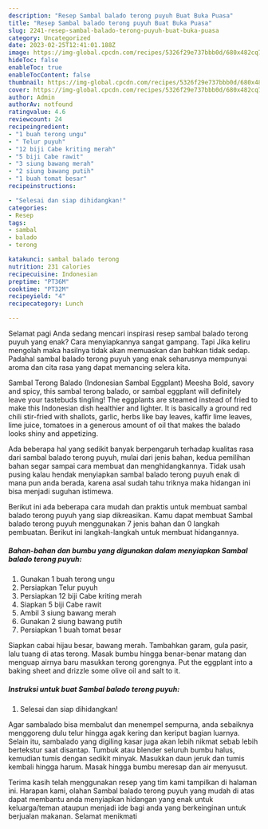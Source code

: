 ```yaml
---
description: "Resep Sambal balado terong puyuh Buat Buka Puasa"
title: "Resep Sambal balado terong puyuh Buat Buka Puasa"
slug: 2241-resep-sambal-balado-terong-puyuh-buat-buka-puasa
category: Uncategorized
date: 2023-02-25T12:41:01.188Z
image: https://img-global.cpcdn.com/recipes/5326f29e737bbb0d/680x482cq70/sambal-balado-terong-puyuh-foto-resep-utama.jpg
hideToc: false
enableToc: true
enableTocContent: false
thumbnail: https://img-global.cpcdn.com/recipes/5326f29e737bbb0d/680x482cq70/sambal-balado-terong-puyuh-foto-resep-utama.jpg
cover: https://img-global.cpcdn.com/recipes/5326f29e737bbb0d/680x482cq70/sambal-balado-terong-puyuh-foto-resep-utama.jpg
author: Admin
authorAv: notfound
ratingvalue: 4.6
reviewcount: 24
recipeingredient:
- "1 buah terong ungu"
- " Telur puyuh"
- "12 biji Cabe kriting merah"
- "5 biji Cabe rawit"
- "3 siung bawang merah"
- "2 siung bawang putih"
- "1 buah tomat besar"
recipeinstructions:

- "Selesai dan siap dihidangkan!"
categories:
- Resep
tags:
- sambal
- balado
- terong

katakunci: sambal balado terong 
nutrition: 231 calories
recipecuisine: Indonesian
preptime: "PT36M"
cooktime: "PT32M"
recipeyield: "4"
recipecategory: Lunch

---
```



Selamat pagi Anda sedang mencari inspirasi resep sambal balado terong puyuh yang enak? Cara menyiapkannya sangat gampang. Tapi Jika keliru mengolah maka hasilnya tidak akan memuaskan dan bahkan tidak sedap. Padahal sambal balado terong puyuh yang enak seharusnya mempunyai aroma dan cita rasa yang dapat memancing selera kita.


Sambal Terong Balado (Indonesian Sambal Eggplant) Meesha Bold, savory and spicy, this sambal terong balado, or sambal eggplant will definitely leave your tastebuds tingling! The eggplants are steamed instead of fried to make this Indonesian dish healthier and lighter. It is basically a ground red chili stir-fried with shallots, garlic, herbs like bay leaves, kaffir lime leaves, lime juice, tomatoes in a generous amount of oil that makes the balado looks shiny and appetizing.

Ada beberapa hal yang sedikit banyak berpengaruh terhadap kualitas rasa dari sambal balado terong puyuh, mulai dari jenis bahan, kedua pemilihan bahan segar sampai cara membuat dan menghidangkannya. Tidak usah pusing kalau hendak menyiapkan sambal balado terong puyuh enak di mana pun anda berada, karena asal sudah tahu triknya maka hidangan ini bisa menjadi suguhan istimewa.


Berikut ini ada beberapa cara mudah dan praktis untuk membuat sambal balado terong puyuh yang siap dikreasikan. Kamu dapat membuat Sambal balado terong puyuh menggunakan 7 jenis bahan dan 0 langkah pembuatan. Berikut ini langkah-langkah untuk membuat hidangannya.

<!--inarticleads1-->

##### Bahan-bahan dan bumbu yang digunakan dalam menyiapkan Sambal balado terong puyuh:

1. Gunakan 1 buah terong ungu
1. Persiapkan  Telur puyuh
1. Persiapkan 12 biji Cabe kriting merah
1. Siapkan 5 biji Cabe rawit
1. Ambil 3 siung bawang merah
1. Gunakan 2 siung bawang putih
1. Persiapkan 1 buah tomat besar


Siapkan cabai hijau besar, bawang merah. Tambahkan garam, gula pasir, lalu tuang di atas terong. Masak bumbu hingga benar-benar matang dan menguap airnya baru masukkan terong gorengnya. Put the eggplant into a baking sheet and drizzle some olive oil and salt to it. 

<!--inarticleads2-->

##### Instruksi untuk buat Sambal balado terong puyuh:


1. Selesai dan siap dihidangkan!

Agar sambalado bisa membalut dan menempel sempurna, anda sebaiknya menggoreng dulu telur hingga agak kering dan keriput bagian luarnya. Selain itu, sambalado yang digiling kasar juga akan lebih nikmat sebab lebih bertekstur saat disantap. Tumbuk atau blender seluruh bumbu halus, kemudian tumis dengan sedikit minyak. Masukkan daun jeruk dan tumis kembali hingga harum. Masak hingga bumbu meresap dan air menyusut. 

Terima kasih telah menggunakan resep yang tim kami tampilkan di halaman ini. Harapan kami, olahan Sambal balado terong puyuh yang mudah di atas dapat membantu anda menyiapkan hidangan yang enak untuk keluarga/teman ataupun menjadi ide bagi anda yang berkeinginan untuk berjualan makanan. Selamat menikmati
